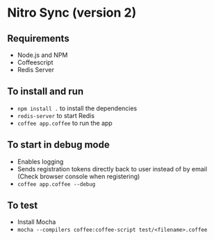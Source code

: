 # Nitro Sync (version 2) #

## Requirements ##
- Node.js and NPM
- Coffeescript
- Redis Server

## To install and run ##
- `npm install .` to install the dependencies
- `redis-server` to start Redis
- `coffee app.coffee` to run the app

## To start in debug mode ##
- Enables logging
- Sends registration tokens directly back to user instead of by email (Check browser console when registering)
- `coffee app.coffee --debug`

## To test ##
- Install Mocha
- `mocha --compilers coffee:coffee-script test/<filename>.coffee`
